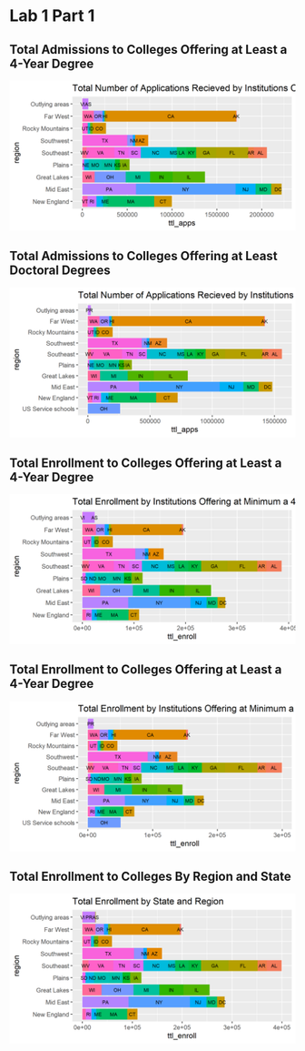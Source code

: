 # Lab 1 Part 1

## Total Admissions to Colleges Offering at Least a 4-Year Degree
![](ttlapp4.png) 


## Total Admissions to Colleges Offering at Least Doctoral Degrees
![](ttlappd.png)


## Total Enrollment to Colleges Offering at Least a 4-Year Degree
![](ttlenrl4.png)


## Total Enrollment to Colleges Offering at Least a 4-Year Degree
![](ttlenrld.png)


## Total Enrollment to Colleges By Region and State
![](ttlenrlt.png)
